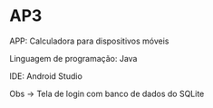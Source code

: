 # AP3

APP: Calculadora para dispositivos móveis

Linguagem de programação: Java

IDE: Android Studio

Obs -> Tela de login com banco de dados do SQLite
